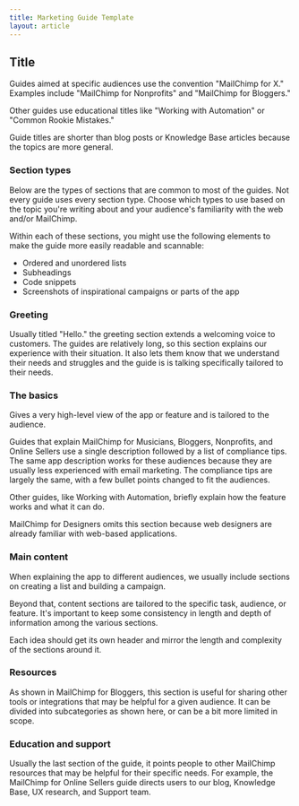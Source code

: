```yaml
---
title: Marketing Guide Template
layout: article
---
```


## Title

Guides aimed at specific audiences use the convention "MailChimp for X." Examples include "MailChimp for Nonprofits" and "MailChimp for Bloggers."

Other guides use educational titles like "Working with Automation" or "Common Rookie Mistakes."

Guide titles are shorter than blog posts or Knowledge Base articles because the topics are more general.

### Section types

Below are the types of sections that are common to most of the guides. Not every guide uses every section type. Choose which types to use based on the topic you're writing about and your audience's familiarity with the web and/or MailChimp.

Within each of these sections, you might use the following elements to make the guide more easily readable and scannable:

- Ordered and unordered lists
- Subheadings
- Code snippets
- Screenshots of inspirational campaigns or parts of the app


### Greeting

Usually titled "Hello." the greeting section extends a welcoming voice to customers. The guides are relatively long, so this section explains our experience with their situation. It also lets them know that we understand their needs and struggles and the guide is is talking specifically tailored to their needs.

### The basics

Gives a very high-level view of the app or feature and is tailored to the audience.

Guides that explain MailChimp for Musicians, Bloggers, Nonprofits, and Online Sellers use a single description followed by a list of compliance tips. The same app description works for these audiences because they are usually less experienced with email marketing. The compliance tips are largely the same, with a few bullet points changed to fit the audiences.

Other guides, like Working with Automation, briefly explain how the feature works and what it can do.

MailChimp for Designers omits this section because web designers are already familiar with web-based applications.

### Main content

When explaining the app to different audiences, we usually include sections on creating a list and building a campaign.

Beyond that, content sections are tailored to the specific task, audience, or feature. It's important to keep some consistency in length and depth of information among the various sections.

Each idea should get its own header and mirror the length and complexity of the sections around it.

### Resources

As shown in MailChimp for Bloggers, this section is useful for sharing other tools or integrations that may be helpful for a given audience. It can be divided into subcategories as shown here, or can be a bit more limited in scope.

### Education and support

Usually the last section of the guide, it points people to other MailChimp resources that may be helpful for their specific needs. For example, the MailChimp for Online Sellers guide directs users to our blog, Knowledge Base, UX research, and Support team.
